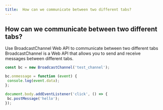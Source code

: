 ```yaml
---
title:  How can we communicate between two different tabs?
---
```

## How can we communicate between two different tabs?

Use BroadcastChannel Web API to communicate between two different tabs BroadcastChannel is a Web API that allows you to send and receive messages between different tabs.

```javascript
const bc = new BroadcastChannel('test_channel');

bc.onmessage = function (event) {
 console.log(event.data);
};

document.body.addEventListener('click', () => {
 bc.postMessage('hello');
});
```
